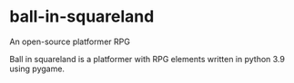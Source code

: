 # ball-in-squareland
An open-source platformer RPG

Ball in squareland is a platformer with RPG elements written in python 3.9 using pygame. 

